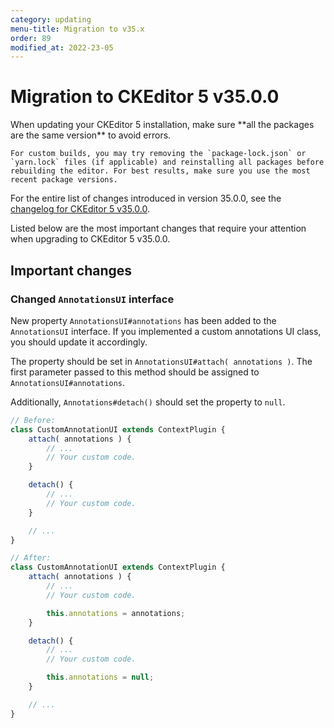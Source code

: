 ```yaml
---
category: updating
menu-title: Migration to v35.x
order: 89
modified_at: 2022-23-05
---
```


# Migration to CKEditor 5 v35.0.0

<info-box>
	When updating your CKEditor 5 installation, make sure **all the packages are the same version** to avoid errors.

	For custom builds, you may try removing the `package-lock.json` or `yarn.lock` files (if applicable) and reinstalling all packages before rebuilding the editor. For best results, make sure you use the most recent package versions.
</info-box>

For the entire list of changes introduced in version 35.0.0, see the [changelog for CKEditor 5 v35.0.0]().

Listed below are the most important changes that require your attention when upgrading to CKEditor 5 v35.0.0.

## Important changes

### Changed `AnnotationsUI` interface

New property `AnnotationsUI#annotations` has been added to the `AnnotationsUI` interface. If you implemented a custom annotations UI class, you should update it accordingly.

The property should be set in `AnnotationsUI#attach( annotations )`. The first parameter passed to this method should be assigned to `AnnotationsUI#annotations`.

Additionally, `Annotations#detach()` should set the property to `null`.

```js
// Before:
class CustomAnnotationUI extends ContextPlugin {
	attach( annotations ) {
		// ...
		// Your custom code.
	}

	detach() {
		// ...
		// Your custom code.
	}

	// ...
}

// After:
class CustomAnnotationUI extends ContextPlugin {
	attach( annotations ) {
		// ...
		// Your custom code.

		this.annotations = annotations;
	}

	detach() {
		// ...
		// Your custom code.

		this.annotations = null;
	}

	// ...
}
```

